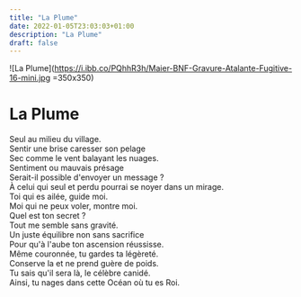 ```yaml
---
title: "La Plume"
date: 2022-01-05T23:03:03+01:00
description: "La Plume"
draft: false
---
```


![La Plume](https://i.ibb.co/PQhhR3h/Maier-BNF-Gravure-Atalante-Fugitive-16-mini.jpg =350x350)

# La Plume

Seul au milieu du village.  
Sentir une brise caresser son pelage  
Sec comme le vent balayant les nuages.  
Sentiment ou mauvais présage  
Serait-il possible d'envoyer un message ?  
À celui qui seul et perdu pourrai se noyer dans un mirage.  
Toi qui es ailée, guide moi.  
Moi qui ne peux voler, montre moi.  
Quel est ton secret ?  
Tout me semble sans gravité.  
Un juste équilibre non sans sacrifice  
Pour qu'à l'aube ton ascension réussisse.  
Même couronnée, tu gardes ta légèreté.  
Conserve la et ne prend guère de poids.  
Tu sais qu'il sera là, le célèbre canidé.  
Ainsi, tu nages dans cette Océan où tu es Roi.  
